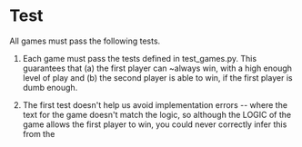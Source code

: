 

# Test

All games must pass the following tests.

1. Each game must pass the tests defined in test_games.py.  This guarantees that (a) the first player can ~always win, with a high enough level of play and (b) the second player is able to win, if the first player is dumb enough.

2. The first test doesn't help us avoid implementation errors -- where the text for the game doesn't match the logic, so although the LOGIC of the game allows the first player to win, you could never correctly infer this from the  
